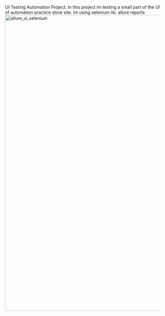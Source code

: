 UI Testing Automation Project.
In this project im testing a small part of the UI of automation practice store site. im using selenium lib.
allure reports
<img width="960" alt="allure_ui_selenium" src="https://user-images.githubusercontent.com/67972489/191495503-38af0edc-ace7-46b8-920a-987c314c240c.png">
